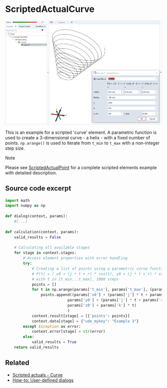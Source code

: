 # ScriptedActualCurve

![Scripted curve element example](scripted_actual_curve.png)

This is an example for a scripted 'curve' element. A parametric function is used to create a 3-dimensional curve - a helix - with a fixed number of points. `np.arange()` is used to iterate from `t_min` to `t_max` with a non-integer step size.

> [!NOTE]
> Please see [ScriptedActualPoint](https://github.com/ZEISS/zeiss-inspect-app-examples/blob/dev/AppExamples/scripted_actuals/ScriptedActualPoint/doc/Documentation.md) for a complete scripted elements example with detailed description.

## Source code excerpt

```python
import math
import numpy as np

def dialog(context, params):
    #[...]
    
def calculation(context, params):
    valid_results = False

    # Calculating all available stages
    for stage in context.stages:
        # Access element properties with error handling
        try:
            # Creating a list of points using a parametric curve function:
            # P(t) = ( x0 + (j * t + r) * cos(t), y0 + (j * t + r) * cos(t), z0 + k * t )
            # with t in [t_min...t_max], 1000 steps
            points = []
            for t in np.arange(params['t_min'], params['t_max'], (params['t_max'] - params['t_min']) / 1000):
                points.append((params['x0'] + (params['j'] * t + params['radius']) * math.cos(t),
                            params['y0'] + (params['j'] * t + params['radius']) * math.sin(t),
                            params['z0'] + params['k'] * t)
                            )
            context.result[stage] = [{'points': points}]
            context.data[stage] = {"ude_mykey": "Example 3"}
        except Exception as error:
            context.error[stage] = str(error)
        else:
            valid_results = True
    return valid_results
```

## Related

* [Scripted actuals - Curve](https://zeissiqs.github.io/zeiss-inspect-addon-api/2025/python_api/scripted_elements_api.md#curve)
* [How-to: User-defined dialogs](https://zeissiqs.github.io/zeiss-inspect-addon-api/2025/howtos/python_api_introduction/user_defined_dialogs.md)
